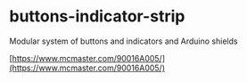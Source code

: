 # buttons-indicator-strip
Modular system of buttons and indicators and Arduino shields

[https://www.mcmaster.com/90016A005/](https://www.mcmaster.com/90016A005/)